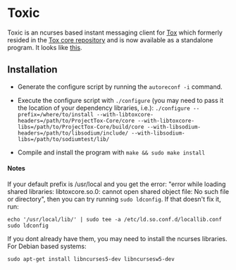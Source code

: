 # Toxic

Toxic is an ncurses based instant messaging client for [Tox](http://tox.im) which formerly resided in the [Tox core repository](https://github.com/irungentoo/ProjectTox-Core) and is now available as a standalone program. It looks like [this](http://i.imgur.com/hL7WhVl.png).
## Installation
* Generate the configure script by running the ```autoreconf -i``` command.

* Execute the configure script with ```./configure``` (you may need to pass it the location of your dependency libraries, i.e.):
```./configure --prefix=/where/to/install --with-libtoxcore-headers=/path/to/ProjectTox-Core/core --with-libtoxcore-libs=/path/to/ProjectTox-Core/build/core --with-libsodium-headers=/path/to/libsodium/include/ --with-libsodium-libs=/path/to/sodiumtest/lib/ ```

* Compile and install the program with ```make && sudo make install```

#### Notes
If your default prefix is /usr/local and you get the error: "error while loading shared libraries: libtoxcore.so.0: cannot open shared object file: No such file or directory", then you can try running ```sudo ldconfig```. If that doesn't fix it, run:
```
echo '/usr/local/lib/' | sudo tee -a /etc/ld.so.conf.d/locallib.conf
sudo ldconfig
```
If you dont already have them, you may need to install the ncurses libraries. For Debian based systems:
```
sudo apt-get install libncurses5-dev libncursesw5-dev
```
